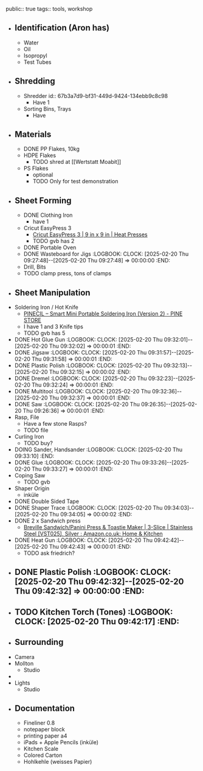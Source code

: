 public:: true
tags:: tools, workshop

- ## Identification (Aron has)
	- Water
	- Oil
	- Isopropyl
	- Test Tubes
- ## Shredding
	- Shredder
	  id:: 67b3a7d9-bf31-449d-9424-134ebb9c8c98
		- Have 1
	- Sorting Bins, Trays
		- Have
- ## Materials
	- DONE PP Flakes, 10kg
	- HDPE Flakes
		- TODO shred at [[Wertstatt Moabit]]
	- PS Flakes
		- optional
		- TODO Only for test demonstration
- ## Sheet Forming
	- DONE Clothing Iron
		- have 1
	- Cricut EasyPress 3
		- [Cricut EasyPress 3 | 9 in x 9 in | Heat Presses](https://cricut.com/en-us/heat-presses/cricut-easypress/easypress-9x9/cricut-easypress-3---9-in-x-9-in/2009144.html)
		- TODO gvb has 2
	- DONE Portable Oven
	- DONE Wasteboard for Jigs
	  :LOGBOOK:
	  CLOCK: [2025-02-20 Thu 09:27:48]--[2025-02-20 Thu 09:27:48] =>  00:00:00
	  :END:
	- Drill, Bits
	- TODO clamp press, tons of clamps
- ## Sheet Manipulation
- Soldering Iron / Hot Knife
	- [PINECIL – Smart Mini Portable Soldering Iron (Version 2) - PINE STORE](https://pine64.com/product/pinecil-smart-mini-portable-soldering-iron/)
	- I have 1 and 3 Knife tips
	- TODO gvb has 5
- DONE Hot Glue Gun
  :LOGBOOK:
  CLOCK: [2025-02-20 Thu 09:32:01]--[2025-02-20 Thu 09:32:02] =>  00:00:01
  :END:
- DONE Jigsaw
  :LOGBOOK:
  CLOCK: [2025-02-20 Thu 09:31:57]--[2025-02-20 Thu 09:31:58] =>  00:00:01
  :END:
- DONE Plastic Polish
  :LOGBOOK:
  CLOCK: [2025-02-20 Thu 09:32:13]--[2025-02-20 Thu 09:32:15] =>  00:00:02
  :END:
- DONE Dremel
  :LOGBOOK:
  CLOCK: [2025-02-20 Thu 09:32:23]--[2025-02-20 Thu 09:32:24] =>  00:00:01
  :END:
- DONE Multitool
  :LOGBOOK:
  CLOCK: [2025-02-20 Thu 09:32:36]--[2025-02-20 Thu 09:32:37] =>  00:00:01
  :END:
- DONE Saw
  :LOGBOOK:
  CLOCK: [2025-02-20 Thu 09:26:35]--[2025-02-20 Thu 09:26:36] =>  00:00:01
  :END:
- Rasp, File
	- Have a few stone Rasps?
	- TODO file
- Curling Iron
	- TODO buy?
- DOING Sander, Handsander
  :LOGBOOK:
  CLOCK: [2025-02-20 Thu 09:33:10]
  :END:
- DONE Glue
  :LOGBOOK:
  CLOCK: [2025-02-20 Thu 09:33:26]--[2025-02-20 Thu 09:33:27] =>  00:00:01
  :END:
- Coping Saw
	- TODO gvb
- Shaper Origin
	- inküle
- DONE Double Sided Tape
- DONE Shaper Trace
  :LOGBOOK:
  CLOCK: [2025-02-20 Thu 09:34:03]--[2025-02-20 Thu 09:34:05] =>  00:00:02
  :END:
- DONE 2 x Sandwich press
	- [Breville Sandwich/Panini Press &amp; Toastie Maker | 3-Slice | Stainless Steel [VST025], Silver : Amazon.co.uk: Home &amp; Kitchen](https://www.amazon.co.uk/Breville-VST025-Sandwich-Press-Stainless/dp/B0048EJQBS)
- DONE Heat Gun
  :LOGBOOK:
  CLOCK: [2025-02-20 Thu 09:42:42]--[2025-02-20 Thu 09:42:43] =>  00:00:01
  :END:
	- TODO ask friedrich?
- DONE Plastic Polish
  :LOGBOOK:
  CLOCK: [2025-02-20 Thu 09:42:32]--[2025-02-20 Thu 09:42:32] =>  00:00:00
  :END:
	-
- TODO Kitchen Torch (Tones)
  :LOGBOOK:
  CLOCK: [2025-02-20 Thu 09:42:17]
  :END:
	-
- ## Surrounding
- Camera
- Mollton
	- Studio
-
- Lights
	- Studio
- ## Documentation
	- Fineliner 0.8
	- notepaper block
	- printing paper a4
	- iPads + Apple Pencils (inküle)
	- Kitchen Scale
	- Colored Carton
	- Hohlkehle (weisses Papier)